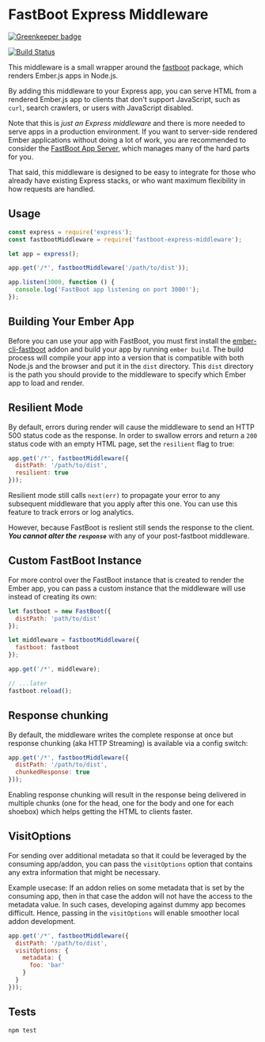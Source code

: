 # FastBoot Express Middleware

[![Greenkeeper badge](https://badges.greenkeeper.io/ember-fastboot/fastboot-express-middleware.svg)](https://greenkeeper.io/)

[![Build Status](https://travis-ci.org/ember-fastboot/fastboot-express-middleware.svg?branch=master)](https://travis-ci.org/ember-fastboot/fastboot-express-middleware)

This middleware is a small wrapper around the
[fastboot](../fastboot/README.md) package, which
renders Ember.js apps in Node.js.

By adding this middleware to your Express app, you can serve HTML from a
rendered Ember.js app to clients that don't support JavaScript, such as
`curl`, search crawlers, or users with JavaScript disabled.

Note that this is _just an Express middleware_ and there is more needed
to serve apps in a production environment. If you want to server-side
rendered Ember applications without doing a lot of work, you are
recommended to consider the [FastBoot App
Server](../fastboot-app-server/README.md), which
manages many of the hard parts for you.

That said, this middleware is designed to be easy to integrate for those
who already have existing Express stacks, or who want maximum
flexibility in how requests are handled.

## Usage

```js
const express = require('express');
const fastbootMiddleware = require('fastboot-express-middleware');

let app = express();

app.get('/*', fastbootMiddleware('/path/to/dist'));

app.listen(3000, function () {
  console.log('FastBoot app listening on port 3000!');
});
```

## Building Your Ember App

Before you can use your app with FastBoot, you must first install the
[ember-cli-fastboot](../ember-cli-fastboot) addon and build your app by
running `ember build`. The build process will compile your app into a
version that is compatible with both Node.js and the browser and put it
in the `dist` directory. This `dist` directory is the path you should
provide to the middleware to specify which Ember app to load and render.

## Resilient Mode

By default, errors during render will cause the middleware to send an
HTTP 500 status code as the response. In order to swallow errors and
return a `200` status code  with an empty HTML page, set the `resilient` flag to
true:

```js
app.get('/*', fastbootMiddleware({
  distPath: '/path/to/dist',
  resilient: true
}));
```

Resilient mode still calls `next(err)` to propagate your error to any subsequent
middleware that you apply after this one.
You can use this feature to track errors or log analytics.

However, because FastBoot is reslient still sends the response to the client.
***You cannot alter the `response`*** with any of your post-fastboot middleware.

## Custom FastBoot Instance

For more control over the FastBoot instance that is created to render
the Ember app, you can pass a custom instance that the middleware will
use instead of creating its own:

```js
let fastboot = new FastBoot({
  distPath: 'path/to/dist'
});

let middleware = fastbootMiddleware({
  fastboot: fastboot
});

app.get('/*', middleware);

// ...later
fastboot.reload();
```

## Response chunking

By default, the middleware writes the complete response at once but response
chunking (aka HTTP Streaming) is available via a config switch:

```js
app.get('/*', fastbootMiddleware({
  distPath: '/path/to/dist',
  chunkedResponse: true
}));
```

Enabling response chunking will result in the response being delivered in
multiple chunks (one for the head, one for the body and one for each shoebox)
which helps getting the HTML to clients faster.

[ember-cli-fastboot]: https://github.com/ember-fastboot/ember-cli-fastboot

## VisitOptions

For sending over additional metadata so that it could be leveraged by the consuming app/addon, you can pass the `visitOptions` option that contains any extra information that might be necessary.

Example usecase: If an addon relies on some metadata that is set by the consuming app, then in that case the addon will not have the access to the metadata value. In such cases, developing against dummy app becomes difficult. Hence, passing in the `visitOptions` will enable smoother local addon development.

```js
app.get('/*', fastbootMiddleware({
  distPath: '/path/to/dist',
  visitOptions: {
    metadata: {
      foo: 'bar'
    }
  }
}));
```

## Tests

`npm test`
